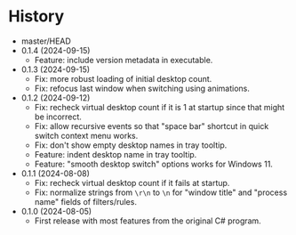 # History

- master/HEAD
- 0.1.4 (2024-09-15)
  - Feature: include version metadata in executable.
- 0.1.3 (2024-09-15)
  - Fix: more robust loading of initial desktop count.
  - Fix: refocus last window when switching using animations.
- 0.1.2 (2024-09-12)
  - Fix: recheck virtual desktop count if it is 1 at startup since that might be incorrect.
  - Fix: allow recursive events so that "space bar" shortcut in quick switch context menu works.
  - Fix: don't show empty desktop names in tray tooltip.
  - Feature: indent desktop name in tray tooltip.
  - Feature: "smooth desktop switch" options works for Windows 11.
- 0.1.1 (2024-08-08)
  - Fix: recheck virtual desktop count if it fails at startup.
  - Fix: normalize strings from `\r\n` to `\n` for "window title" and "process name" fields of filters/rules.
- 0.1.0 (2024-08-05)
  - First release with most features from the original C# program.
